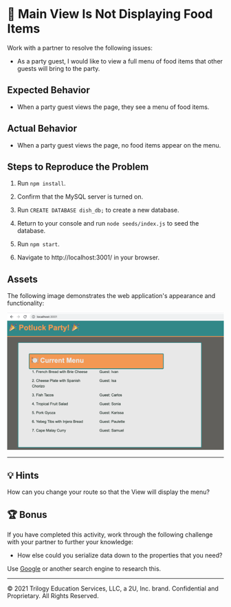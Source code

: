 # 🐛 Main View Is Not Displaying Food Items 

Work with a partner to resolve the following issues:

* As a party guest, I would like to view a full menu of food items that other guests will bring to the party.

## Expected Behavior

* When a party guest views the page, they see a menu of food items.

## Actual Behavior

* When a party guest views the page, no food items appear on the menu.

## Steps to Reproduce the Problem

1. Run `npm install`. 

2. Confirm that the MySQL server is turned on.

3. Run `CREATE DATABASE dish_db;` to create a new database.

4. Return to your console and run `node seeds/index.js` to seed the database.

5. Run `npm start`.

6. Navigate to http://localhost:3001/ in your browser.

## Assets

The following image demonstrates the web application's appearance and functionality:

![The "Potluck Party!" webpage displays a list of dishes and the name of the guest who will bring each one.](images/Full-Menu.png)

---

## 💡 Hints

How can you change your route so that the View will display the menu?

## 🏆 Bonus

If you have completed this activity, work through the following challenge with your partner to further your knowledge:

* How else could you serialize data down to the properties that you need? 

Use [Google](https://www.google.com) or another search engine to research this.

---

© 2021 Trilogy Education Services, LLC, a 2U, Inc. brand. Confidential and Proprietary. All Rights Reserved.